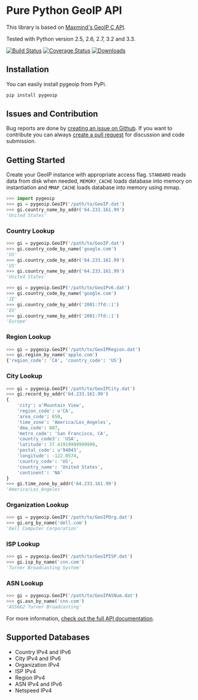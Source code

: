 # Pure Python GeoIP API

This library is based on [Maxmind's GeoIP C API](https://github.com/maxmind/geoip-api-c).

Tested with Python version 2.5, 2.6, 2.7, 3.2 and 3.3.

[![Build Status](https://api.travis-ci.org/appliedsec/pygeoip.png?branch=master)](https://travis-ci.org/appliedsec/pygeoip) [![Coverage Status](https://coveralls.io/repos/appliedsec/pygeoip/badge.png)](https://coveralls.io/r/appliedsec/pygeoip) [![Downloads](https://pypip.in/d/pygeoip/badge.png)](https://crate.io/packages/pygeoip)

## Installation

You can easily install pygeoip from PyPi.

```bash
pip install pygeoip
```

## Issues and Contribution

Bug reports are done by [creating an issue on Github](https://github.com/appliedsec/pygeoip/issues). If you want to contribute you can always [create a pull request](https://github.com/appliedsec/pygeoip/pulls) for discussion and code submission.

## Getting Started

Create your GeoIP instance with appropriate access flag. `STANDARD` reads data from disk when needed, `MEMORY_CACHE` loads database into memory on instantiation and `MMAP_CACHE` loads database into memory using mmap.

```python
>>> import pygeoip
>>> gi = pygeoip.GeoIP('/path/to/GeoIP.dat')
>>> gi.country_name_by_addr('64.233.161.99')
'United States'
```

### Country Lookup

```python
>>> gi = pygeoip.GeoIP('/path/to/GeoIP.dat')
>>> gi.country_code_by_name('google.com')
'US'
>>> gi.country_code_by_addr('64.233.161.99')
'US'
>>> gi.country_name_by_addr('64.233.161.99')
'United States'
```

```python
>>> gi = pygeoip.GeoIP('/path/to/GeoIPv6.dat')
>>> gi.country_code_by_name('google.com')
'IE'
>>> gi.country_code_by_addr('2001:7fd::1')
'EU'
>>> gi.country_name_by_addr('2001:7fd::1')
'Europe'
```

### Region Lookup

```python
>>> gi = pygeoip.GeoIP('/path/to/GeoIPRegion.dat')
>>> gi.region_by_name('apple.com')
{'region_code': 'CA', 'country_code': 'US'}
```

### City Lookup ###

```python
>>> gi = pygeoip.GeoIP('/path/to/GeoIPCity.dat')
>>> gi.record_by_addr('64.233.161.99')
{
    'city': u'Mountain View',
    'region_code': u'CA',
    'area_code': 650,
    'time_zone': 'America/Los_Angeles',
    'dma_code': 807,
    'metro_code': 'San Francisco, CA',
    'country_code3': 'USA',
    'latitude': 37.41919999999999,
    'postal_code': u'94043',
    'longitude': -122.0574,
    'country_code': 'US',
    'country_name': 'United States',
    'continent': 'NA'
}
>>> gi.time_zone_by_addr('64.233.161.99')
'America/Los_Angeles'
```

### Organization Lookup

```python
>>> gi = pygeoip.GeoIP('/path/to/GeoIPOrg.dat')
>>> gi.org_by_name('dell.com')
'Dell Computer Corporation'
```

### ISP Lookup

```python
>>> gi = pygeoip.GeoIP('/path/to/GeoIPISP.dat')
>>> gi.isp_by_name('cnn.com')
'Turner Broadcasting System'
```

### ASN Lookup

```python
>>> gi = pygeoip.GeoIP('/path/to/GeoIPASNum.dat')
>>> gi.asn_by_name('cnn.com')
'AS5662 Turner Broadcasting'
```

For more information, [check out the full API documentation](http://packages.python.org/pygeoip).

## Supported Databases

* Country IPv4 and IPv6
* City IPv4 and IPv6
* Organization IPv4
* ISP IPv4
* Region IPv4
* ASN IPv4 and IPv6
* Netspeed IPv4
